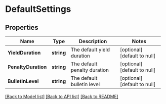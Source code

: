 # DefaultSettings

## Properties
Name | Type | Description | Notes
------------ | ------------- | ------------- | -------------
**YieldDuration** | **string** | The default yield duration | [optional] [default to null]
**PenaltyDuration** | **string** | The default penalty duration | [optional] [default to null]
**BulletinLevel** | **string** | The default bulletin level | [optional] [default to null]

[[Back to Model list]](../README.md#documentation-for-models) [[Back to API list]](../README.md#documentation-for-api-endpoints) [[Back to README]](../README.md)


